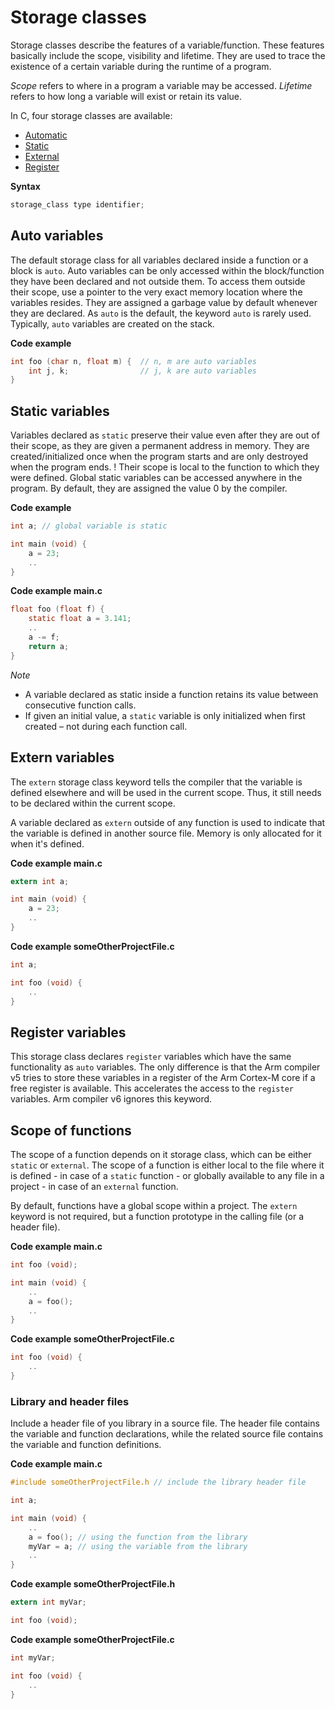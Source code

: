 # Storage classes

Storage classes describe the features of a variable/function. These features basically include the scope, visibility and lifetime. They are used to trace the existence of a certain variable during the runtime of a program.

*Scope* refers to where in a program a variable may be accessed. *Lifetime* refers to how long a variable will exist or retain its value.

In C, four storage classes are available:
- [Automatic](#automatic-variables)
- [Static](#static-variables)
- [External](#external-variables)
- [Register](#register-variables)

**Syntax**
```c
storage_class type identifier;
```

## Auto variables

The default storage class for all variables declared inside a function or a block is `auto`. Auto variables can be only accessed within the block/function they have been declared and not outside them. To access them outside their scope, use a pointer to the very exact memory location where the variables resides. They are assigned a garbage value by default whenever they are declared. As `auto` is the default, the keyword `auto` is rarely used. Typically, `auto` variables are created on the stack.

**Code example**
```c
int foo (char n, float m) {  // n, m are auto variables
    int j, k;                // j, k are auto variables
}
```

## Static variables

Variables declared as `static` preserve their value even after they are out of their scope, as they are given a permanent address in memory. They are created/initialized once when the program starts and are only destroyed when the program ends. ! Their scope is local to the function to which they were defined. Global static variables can be accessed anywhere in the program. By default, they are assigned the value 0 by the compiler.

**Code example**
```c
int a; // global variable is static

int main (void) {
    a = 23;
    ..
}
```

**Code example main.c**
```c
float foo (float f) {
    static float a = 3.141;
    ..
    a -= f;
    return a;
}
```

*Note*
- A variable declared as static inside a function retains its value between consecutive function calls.
- If given an initial value, a `static` variable is only initialized when
first created – not during each function call.

## Extern variables

 The `extern` storage class keyword tells the compiler that the variable is defined elsewhere and will be used in the current scope. Thus, it still needs to be declared within the current scope. 
 
 A variable declared as `extern` outside of any function is used to indicate that the variable is defined in another source file. Memory is only allocated for it when it's defined.

**Code example main.c**
```c
extern int a;

int main (void) {
    a = 23;
    ..
}
```

**Code example someOtherProjectFile.c**
```c
int a;

int foo (void) {
    ..
}
```

## Register variables

This storage class declares `register` variables which have the same functionality as `auto` variables. The only difference is that the Arm compiler v5 tries to store these variables in a register of the Arm Cortex-M core if a free register is available. This accelerates the access to the `register` variables. Arm compiler v6 ignores this keyword.

## Scope of functions

The scope of a function depends on it storage class, which can be either `static` or `external`. The scope of a function is either local to the
file where it is defined - in case of a `static` function - or globally available to any file in a project - in case of an `external` function.

By default, functions have a global scope within a project. The `extern` keyword is not required, but a function prototype in the calling file (or a header file).

**Code example main.c**
```c
int foo (void);

int main (void) {
    ..
    a = foo();
    ..
}
```

**Code example someOtherProjectFile.c**
```c
int foo (void) {
    ..
}
```

### Library and header files

Include a header file of you library in a source file. The header file contains the variable and function declarations, while the related source file contains the variable and function definitions. 

**Code example main.c**
```c
#include someOtherProjectFile.h // include the library header file

int a; 

int main (void) {
    ..
    a = foo(); // using the function from the library
    myVar = a; // using the variable from the library
    ..
}
```

**Code example someOtherProjectFile.h**
```c
extern int myVar;

int foo (void);
```

**Code example someOtherProjectFile.c**
```c
int myVar;

int foo (void) {
    ..
}
```

